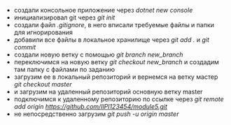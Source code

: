 - создали консольное приложение через _dotnet new console_
- инициализировал git через _git init_
- создали файл _.gitignore_, в него вписали требуемые файлы и папки для игнорирования
- добавили все файлы в локальное хранилище через _git add ._ и _git commit_
- создали новую ветку с помощью _git branch new_branch_ 
- переключимся на новую ветку _git checkout new_branch_ и создадим там папку с файлами по заданию
- загрузим ее в локальный репозиторий и вернемся на ветку мастер _git checkout master_
- и загрузим на удаленный репозиторий основную ветку master 
- подключимся к удаленному репозиторию по ссылке через _git remote add origin https://github.com/IlPl123454/module5.git_
- не непосредственно загрузим _git push -u origin master_
